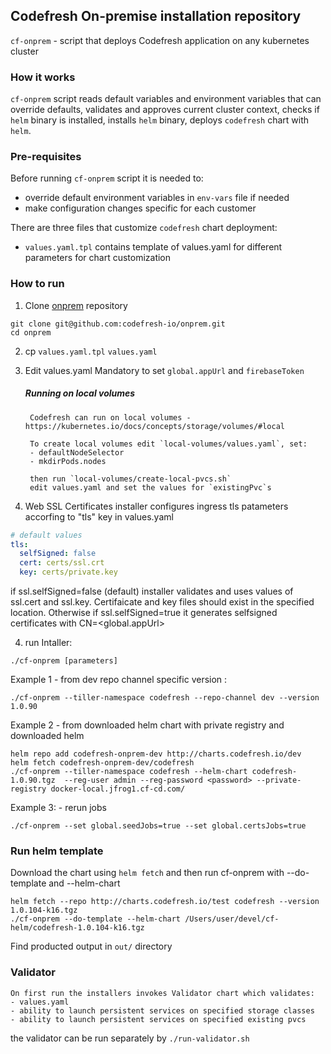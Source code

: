 ## Codefresh On-premise installation repository

`cf-onprem` - script that deploys Codefresh application on any kubernetes cluster 

### How it works
`cf-onprem` script reads default variables and environment variables that can override defaults, validates and approves current cluster context, checks if `helm` binary is installed, installs `helm` binary, deploys `codefresh` chart with `helm`.

### Pre-requisites

Before running `cf-onprem` script it is needed to:
* override default environment variables in `env-vars` file if needed
* make configuration changes specific for each customer

There are three files that customize `codefresh` chart deployment:
* `values.yaml.tpl` contains template of values.yaml for different parameters for chart customization


### How to run
1. Clone [onprem](https://github.com/codefresh-io/onprem) repository
```
git clone git@github.com:codefresh-io/onprem.git
cd onprem
```
2. cp `values.yaml.tpl`  `values.yaml`

3. Edit values.yaml
Mandatory to set `global.appUrl` and `firebaseToken` 

    ##### Running on local volumes
        Codefresh can run on local volumes - https://kubernetes.io/docs/concepts/storage/volumes/#local  

        To create local volumes edit `local-volumes/values.yaml`, set:
        - defaultNodeSelector
        - mkdirPods.nodes

        then run `local-volumes/create-local-pvcs.sh`
        edit values.yaml and set the values for `existingPvc`s

4. Web SSL Certificates
installer configures ingress tls patameters accorfing to  "tls" key in values.yaml

```yaml
# default values
tls:
  selfSigned: false
  cert: certs/ssl.crt
  key: certs/private.key
```

if ssl.selfSigned=false (default) installer validates and uses values of ssl.cert and ssl.key.
Certifaicate and key files should exist in the specified location.
Otherwise if ssl.selfSigned=true it generates selfsigned certificates with CN=<global.appUrl>


4. run Intaller:
 ```
 ./cf-onprem [parameters]
 ```

 Example 1 - from dev repo channel specific version :
 ```
 ./cf-onprem --tiller-namespace codefresh --repo-channel dev --version 1.0.90
 ```

Example 2 - from downloaded helm chart with private registry and downloaded helm 
```
helm repo add codefresh-onprem-dev http://charts.codefresh.io/dev
helm fetch codefresh-onprem-dev/codefresh
./cf-onprem --tiller-namespace codefresh --helm-chart codefresh-1.0.90.tgz  --reg-user admin --reg-password <password> --private-registry docker-local.jfrog1.cf-cd.com/
```

Example 3: - rerun jobs
```
./cf-onprem --set global.seedJobs=true --set global.certsJobs=true
```

### Run helm template
Download the chart using `helm fetch` and then run cf-onprem with --do-template and --helm-chart  
```
helm fetch --repo http://charts.codefresh.io/test codefresh --version 1.0.104-k16.tgz
./cf-onprem --do-template --helm-chart /Users/user/devel/cf-helm/codefresh-1.0.104-k16.tgz
```
Find producted output in `out/` directory  

### Validator
    On first run the installers invokes Validator chart which validates:
    - values.yaml
    - ability to launch persistent services on specified storage classes
    - ability to launch persistent services on specified existing pvcs

   the validator can be run separately by `./run-validator.sh`

  